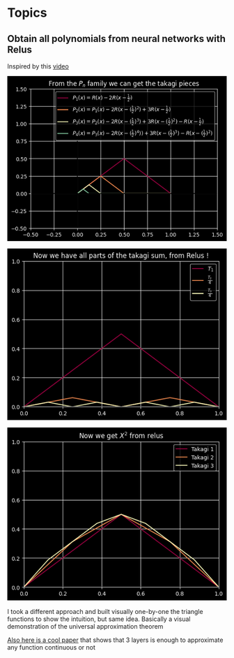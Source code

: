# Topics


## Obtain all polynomials from neural networks with Relus

Inspired by this [video](https://youtu.be/PApGm1TKFHQ)

![](images/1/step1.png)

![](images/1/step2.png)

![](images/1/step3.png)

I took a different approach and built visually one-by-one the triangle functions to show the intuition, but same idea.
Basically a visual demonstration of the universal approximation theorem 

[Also here is a cool paper](https://arxiv.org/abs/2012.03016) that shows that 3 layers is enough to approximate any function continuous or not 
